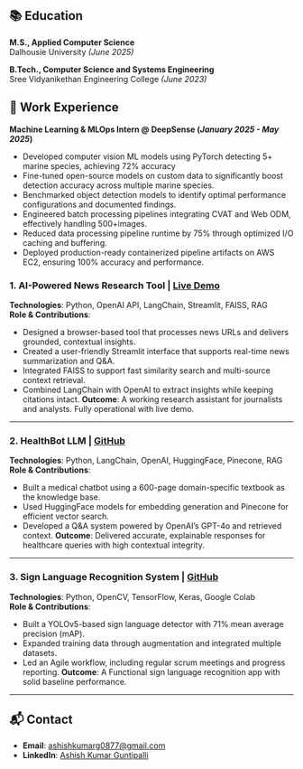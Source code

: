 ## 📚 Education
**M.S., Applied Computer Science**  
Dalhousie University _(June 2025)_

**B.Tech., Computer Science and Systems Engineering**  
Sree Vidyanikethan Engineering College _(June 2023)_

## 💼 Work Experience
**Machine Learning & MLOps Intern @ DeepSense (_January 2025 - May 2025_)**
- Developed computer vision ML models using PyTorch detecting 5+ marine species, achieving 72% accuracy
- Fine-tuned open-source models on custom data to significantly boost detection accuracy across multiple marine species.
- Benchmarked object detection models to identify optimal performance configurations and documented findings.
- Engineered batch processing pipelines integrating CVAT and Web ODM, effectively handling 500+images.
- Reduced data processing pipeline runtime by 75% through optimized I/O caching and buffering.
- Deployed production-ready containerized pipeline artifacts on AWS EC2, ensuring 100% accuracy and performance.

### 1. AI-Powered News Research Tool  | [Live Demo](https://news-research-llm.streamlit.app/)
**Technologies**: Python, OpenAI API, LangChain, Streamlit, FAISS, RAG  
**Role & Contributions**:
- Designed a browser-based tool that processes news URLs and delivers grounded, contextual insights.
- Created a user-friendly Streamlit interface that supports real-time news summarization and Q&A.
- Integrated FAISS to support fast similarity search and multi-source context retrieval.
- Combined LangChain with OpenAI to extract insights while keeping citations intact.
**Outcome**: A working research assistant for journalists and analysts. Fully operational with live demo.

---

### 2. HealthBot LLM  | [GitHub](https://github.com/i-AshishKumar/HealthBot) 
**Technologies**: Python, LangChain, OpenAI, HuggingFace, Pinecone, RAG  
**Role & Contributions**:
- Built a medical chatbot using a 600-page domain-specific textbook as the knowledge base.
- Used HuggingFace models for embedding generation and Pinecone for efficient vector search.
- Developed a Q&A system powered by OpenAI’s GPT-4o and retrieved context.
**Outcome**: Delivered accurate, explainable responses for healthcare queries with high contextual integrity.

---

### 3. Sign Language Recognition System  | [GitHub](https://github.com/i-AshishKumar/Sign-Language-Recognition)
**Technologies**: Python, OpenCV, TensorFlow, Keras, Google Colab  
**Role & Contributions**:
- Built a YOLOv5-based sign language detector with 71% mean average precision (mAP).
- Expanded training data through augmentation and integrated multiple datasets.
- Led an Agile workflow, including regular scrum meetings and progress reporting.
**Outcome**: A Functional sign language recognition app with solid baseline performance.

---

## 📬 Contact
- **Email**: ashishkumarg0877@gmail.com   
- **LinkedIn**: [Ashish Kumar Guntipalli](https://linkedin.com/in/g-ashish-kumar)